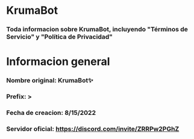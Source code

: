 # KrumaBot
### Toda informacion sobre KrumaBot, incluyendo "Términos de Servicio" y "Política de Privacidad"
# Informacion general
### Nombre original: **KrumaBot✨**
### Prefix: >
### Fecha de creacion: **8/15/2022**
### Servidor oficial: https://discord.com/invite/ZRRPw2PGhZ
### 
